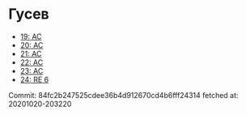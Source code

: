 # Гусев
- [19: AC](19.md)
- [20: AC](20.md)
- [21: AC](21.md)
- [22: AC](22.md)
- [23: AC](23.md)
- [24: RE 6](24.md)

Commit: 84fc2b247525cdee36b4d912670cd4b6fff24314
 fetched at: 20201020-203220

